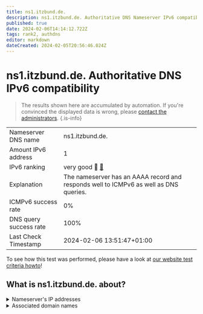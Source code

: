 ```yaml
---
title: ns1.itzbund.de.
description: ns1.itzbund.de. Authoritative DNS Nameserver IPv6 compatibility
published: true
date: 2024-02-06T14:14:12.722Z
tags: rank2, authdns
editor: markdown
dateCreated: 2024-02-05T20:56:46.024Z
---
```


# ns1.itzbund.de. Authoritative DNS IPv6 compatibility

> The results shown here are accumulated by automation. If you're convinced the displayed data is wrong, please [contact the administrators](/howto/chat). 
{.is-info}




|   |   |
| - | - |
| Nameserver DNS name | ns1.itzbund.de.
| Amount IPv6 address | 1
| IPv6 ranking | very good :2nd_place_medal: [🔗](/howto/ranking) |
| Explanation | The nameserver has an AAAA record and responds well to ICMPv6 as well as DNS queries. |
| ICMPv6 success rate | 0%|
| DNS query success rate | 100% |
| Last Check Timestamp | 2024-02-06 13:51:47+01:00 |

To see how this test was performed, please have a look at [our website test criteria howto](/howto/testcriteria/authdns)!


## What is ns1.itzbund.de. about?




<details>
<summary>Nameserver's IP addresses</summary>

2a09:1480:0:8::10

</details>



<details>
<summary>Associated domain names</summary>

ukrat.de

www.bundesgerichtshof.de

www.bundesrechnungshof.de

www.bundesverfassungsgericht.de

</details>
